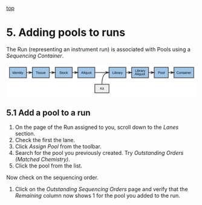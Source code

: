 <a name="runs-add-pools" href="#" id="toplink">top</a>

# 5. Adding pools to runs
 
The Run (representing an instrument run) is associated with Pools using a
_Sequencing Container_.

<img src="pics/flow-cell.svg"/>
 
## 5.1 Add a pool to a run
 
1. On the page of the Run assigned to you, scroll down to the _Lanes_ section.
1. Check the first the lane.
1. Click _Assign Pool_ from the toolbar.
1. Search for the pool you previously created. Try _Outstanding Orders (Matched Chemistry)_.
1. Click the pool from the list.

Now check on the sequencing order.
 
1. Click on the _Outstanding Sequencing Orders_ page and verify that the _Remaining_ column now
shows 1 for the pool you added to the run.
